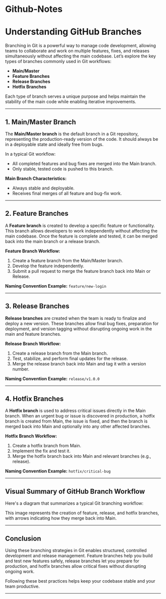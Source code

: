 # Github-Notes

# Understanding GitHub Branches

Branching in Git is a powerful way to manage code development, allowing teams to collaborate and work on multiple features, fixes, and releases simultaneously without affecting the main codebase. Let’s explore the key types of branches commonly used in Git workflows: 

- **Main/Master**
- **Feature Branches**
- **Release Branches**
- **Hotfix Branches**

Each type of branch serves a unique purpose and helps maintain the stability of the main code while enabling iterative improvements. 

---

## 1. Main/Master Branch

The **Main/Master branch** is the default branch in a Git repository, representing the production-ready version of the code. It should always be in a deployable state and ideally free from bugs.



In a typical Git workflow:
- All completed features and bug fixes are merged into the Main branch.
- Only stable, tested code is pushed to this branch.

**Main Branch Characteristics:**
- Always stable and deployable.
- Receives final merges of all feature and bug-fix work.

---

## 2. Feature Branches

A **Feature branch** is created to develop a specific feature or functionality. This branch allows developers to work independently without affecting the main codebase. Once the feature is complete and tested, it can be merged back into the main branch or a release branch.



**Feature Branch Workflow:**
1. Create a feature branch from the Main/Master branch.
2. Develop the feature independently.
3. Submit a pull request to merge the feature branch back into Main or Release.

**Naming Convention Example:** `feature/new-login`

---

## 3. Release Branches

**Release branches** are created when the team is ready to finalize and deploy a new version. These branches allow final bug fixes, preparation for deployment, and version tagging without disrupting ongoing work in the main and feature branches.



**Release Branch Workflow:**
1. Create a release branch from the Main branch.
2. Test, stabilize, and perform final updates for the release.
3. Merge the release branch back into Main and tag it with a version number.

**Naming Convention Example:** `release/v1.0.0`

---

## 4. Hotfix Branches

A **Hotfix branch** is used to address critical issues directly in the Main branch. When an urgent bug or issue is discovered in production, a hotfix branch is created from Main, the issue is fixed, and then the branch is merged back into Main and optionally into any other affected branches.



**Hotfix Branch Workflow:**
1. Create a hotfix branch from Main.
2. Implement the fix and test it.
3. Merge the hotfix branch back into Main and relevant branches (e.g., release).

**Naming Convention Example:** `hotfix/critical-bug`

---

## Visual Summary of GitHub Branch Workflow

Here's a diagram that summarizes a typical Git branching workflow:


This image represents the creation of feature, release, and hotfix branches, with arrows indicating how they merge back into Main.

---

## Conclusion

Using these branching strategies in Git enables structured, controlled development and release management. Feature branches help you build and test new features safely, release branches let you prepare for production, and hotfix branches allow critical fixes without disrupting ongoing work. 

Following these best practices helps keep your codebase stable and your team productive.

---


